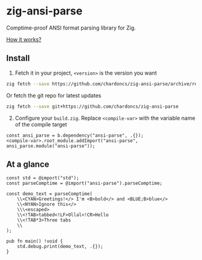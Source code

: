 # zig-ansi-parse

Comptime-proof ANSI format parsing library for Zig.

[How it works?](https://github.com/chardoncs/zig-ansi-parse/wiki/Syntax)

## Install

1. Fetch it in your project, `<version>` is the version you want

```bash
zig fetch --save https://github.com/chardoncs/zig-ansi-parse/archive/refs/tags/v<version>.tar.gz
```

Or fetch the git repo for latest updates

```bash
zig fetch --save git+https://github.com/chardoncs/zig-ansi-parse
```

2. Configure your `build.zig`. Replace `<compile-var>` with the variable name of the compile target

```zig
const ansi_parse = b.dependency("ansi-parse", .{});
<compile-var>.root_module.addImport("ansi-parse", ansi_parse.module("ansi-parse"));
```

## At a glance

```zig
const std = @import("std");
const parseComptime = @import("ansi-parse").parseComptime;

const demo_text = parseComptime(
    \\<CYAN>Greetings!</> I'm <B>bold</> and <BLUE;B>blue</>
    \\<NYAN>Ignore this</>
    \\\<escaped>
    \\<!TAB>tabbed<!LF>Ollal<!CR>Hello
    \\<!TAB*3>Three tabs
    \\
);

pub fn main() !void {
    std.debug.print(demo_text, .{});
}
```
